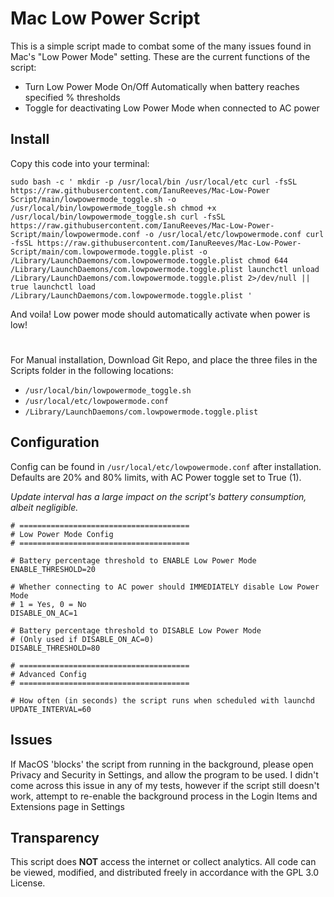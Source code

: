 # Mac Low Power Script
This is a simple script made to combat some of the many issues found in Mac's "Low Power Mode" setting.
These are the current functions of the script:

- Turn Low Power Mode On/Off Automatically when battery reaches specified % thresholds
- Toggle for deactivating Low Power Mode when connected to AC power

## Install

Copy this code into your terminal:

````
sudo bash -c ' mkdir -p /usr/local/bin /usr/local/etc curl -fsSL https://raw.githubusercontent.com/IanuReeves/Mac-Low-Power Script/main/lowpowermode_toggle.sh -o /usr/local/bin/lowpowermode_toggle.sh chmod +x /usr/local/bin/lowpowermode_toggle.sh curl -fsSL https://raw.githubusercontent.com/IanuReeves/Mac-Low-Power-Script/main/lowpowermode.conf -o /usr/local/etc/lowpowermode.conf curl -fsSL https://raw.githubusercontent.com/IanuReeves/Mac-Low-Power-Script/main/com.lowpowermode.toggle.plist -o /Library/LaunchDaemons/com.lowpowermode.toggle.plist chmod 644 /Library/LaunchDaemons/com.lowpowermode.toggle.plist launchctl unload /Library/LaunchDaemons/com.lowpowermode.toggle.plist 2>/dev/null || true launchctl load /Library/LaunchDaemons/com.lowpowermode.toggle.plist '
````
And voila! Low power mode should automatically activate when power is low!
# 
For Manual installation, Download Git Repo, and place the three files in the Scripts folder in the following locations:
- `/usr/local/bin/lowpowermode_toggle.sh`
- `/usr/local/etc/lowpowermode.conf`
- `/Library/LaunchDaemons/com.lowpowermode.toggle.plist`

## Configuration

Config can be found in `/usr/local/etc/lowpowermode.conf` after installation. Defaults are 20% and 80% limits, with AC Power toggle set to True (1).

*Update interval has a large impact on the script's battery consumption, albeit negligible.*
```
# ======================================
# Low Power Mode Config
# ======================================

# Battery percentage threshold to ENABLE Low Power Mode
ENABLE_THRESHOLD=20

# Whether connecting to AC power should IMMEDIATELY disable Low Power Mode
# 1 = Yes, 0 = No
DISABLE_ON_AC=1

# Battery percentage threshold to DISABLE Low Power Mode
# (Only used if DISABLE_ON_AC=0)
DISABLE_THRESHOLD=80

# ======================================
# Advanced Config
# ======================================

# How often (in seconds) the script runs when scheduled with launchd
UPDATE_INTERVAL=60
```
## Issues
If MacOS 'blocks' the script from running in the background, please open Privacy and Security in Settings, and allow the program to be used. I didn't come across this issue in any of my tests, however if the script still doesn't work, attempt to re-enable the background process in the Login Items and Extensions page in Settings

## Transparency
This script does **NOT** access the internet or collect analytics. All code can be viewed, modified, and distributed freely in accordance with the GPL 3.0 License.
